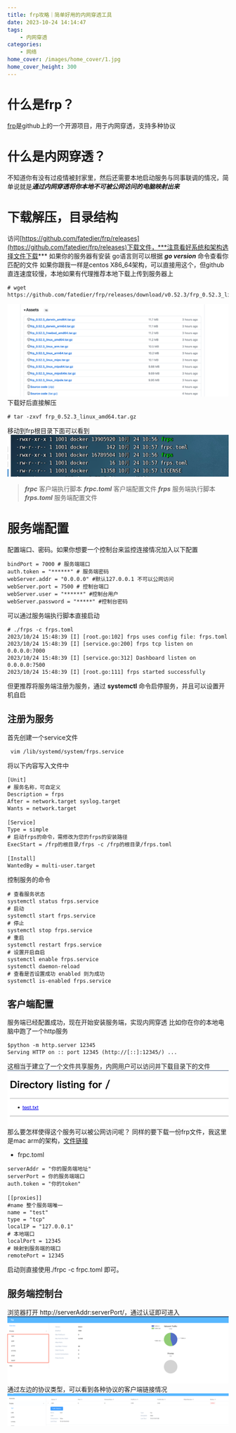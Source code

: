```yaml
---
title: frp攻略｜简单好用的内网穿透工具
date: 2023-10-24 14:14:47
tags: 
    - 内网穿透
categories:
    - 网络
home_cover: /images/home_cover/1.jpg
home_cover_height: 300
---
```


# 什么是frp？
[frp](https://github.com/fatedier/frp)是github上的一个开源项目，用于内网穿透，支持多种协议

# 什么是内网穿透？
不知道你有没有过疫情被封家里，然后还需要本地启动服务与同事联调的情况，简单说就是***通过内网穿透将你本地不可被公网访问的电脑映射出来***

# 下载解压，目录结构
访问[https://github.com/fatedier/frp/releases](https://github.com/fatedier/frp/releases)下载文件，***注意看好系统和架构选择文件下载***
如果你的服务器有安装 go语言则可以根据 ***go version*** 命令查看你匹配的文件
如果你跟我一样是centos X86_64架构，可以直接用这个，但github直连速度较慢，本地如果有代理推荐本地下载上传到服务器上
````
# wget https://github.com/fatedier/frp/releases/download/v0.52.3/frp_0.52.3_linux_amd64.tar.gz
````
![img.png](../images/frp攻略｜简单好用的内网穿透工具/img.png) 
下载好后直接解压
````
# tar -zxvf frp_0.52.3_linux_amd64.tar.gz 
````
移动到frp根目录下面可以看到
![img.png](../images/frp攻略｜简单好用的内网穿透工具/img2.png)
> ***frpc*** 客户端执行脚本 
> ***frpc.toml*** 客户端配置文件
> ***frps*** 服务端执行脚本
> ***frps.toml*** 服务端配置文件

# 服务端配置
配置端口、密码。如果你想要一个控制台来监控连接情况加入以下配置
````
bindPort = 7000 # 服务端端口
auth.token = "******" # 服务端密码
webServer.addr = "0.0.0.0" #默认127.0.0.1 不可以公网访问
webServer.port = 7500 # 控制台端口
webServer.user = "******" #控制台用户
webServer.password = "*****" #控制台密码

````
可以通过服务端执行脚本直接启动
````
# ./frps -c frps.toml 
2023/10/24 15:48:39 [I] [root.go:102] frps uses config file: frps.toml
2023/10/24 15:48:39 [I] [service.go:200] frps tcp listen on 0.0.0.0:7000
2023/10/24 15:48:39 [I] [service.go:312] Dashboard listen on 0.0.0.0:7500
2023/10/24 15:48:39 [I] [root.go:111] frps started successfully

````

但更推荐将服务端注册为服务，通过 **systemctl** 命令启停服务，并且可以设置开机自启
## 注册为服务
首先创建一个service文件
````
 vim /lib/systemd/system/frps.service
````
将以下内容写入文件中
````
[Unit]
# 服务名称，可自定义
Description = frps
After = network.target syslog.target
Wants = network.target

[Service]
Type = simple
# 启动frps的命令，需修改为您的frps的安装路径
ExecStart = /frp的根目录/frps -c /frp的根目录/frps.toml

[Install]
WantedBy = multi-user.target

````
控制服务的命令
````
# 查看服务状态
systemctl status frps.service
# 启动
systemctl start frps.service
# 停止
systemctl stop frps.service
# 重启
systemctl restart frps.service
# 设置开启自启
systemctl enable frps.service
systemctl daemon-reload
# 查看是否设置成功 enabled 则为成功 
systemctl is-enabled frps.service
````

## 客户端配置
服务端已经配置成功，现在开始安装服务端，实现内网穿透
比如你在你的本地电脑中跑了一个http服务
````
$python -m http.server 12345
Serving HTTP on :: port 12345 (http://[::]:12345/) ...
````
这相当于建立了一个文件共享服务，内网用户可以访问并下载目录下的文件
![img.png](../images/frp攻略｜简单好用的内网穿透工具/img3.png)
那么要怎样使得这个服务可以被公网访问呢？
同样的要下载一份frp文件，我这里是mac arm的架构，[文件链接](https://github.com/fatedier/frp/releases/download/v0.52.3/frp_0.52.3_darwin_arm64.tar.gz)
* frpc.toml
````
serverAddr = "你的服务端地址"                                                  
serverPort = 你的服务端端口
auth.token = "你的token"
 
[[proxies]]
#name 整个服务端唯一
name = "test" 
type = "tcp"
localIP = "127.0.0.1"
# 本地端口
localPort = 12345
# 映射到服务端的端口 
remotePort = 12345                     
````
启动则直接使用./frpc -c frpc.toml 即可。

## 服务端控制台
浏览器打开 http://serverAddr:serverPort/，通过认证即可进入
![img.png](../images/frp攻略｜简单好用的内网穿透工具/img4.png)
通过左边的协议类型，可以看到各种协议的客户端链接情况
![img.png](../images/frp攻略｜简单好用的内网穿透工具/img5.png)
